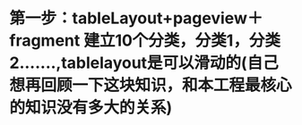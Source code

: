 # 第一步：tableLayout+pageview＋fragment 建立10个分类，分类1，分类2.......,tablelayout是可以滑动的(自己想再回顾一下这块知识，和本工程最核心的知识没有多大的关系)

